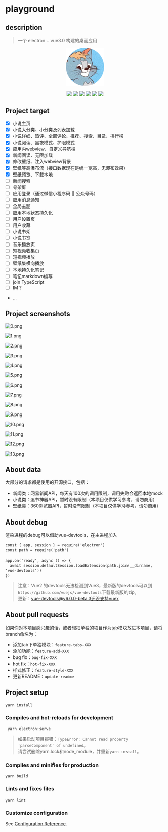# playground
## description
> 一个 electron + vue3.0 构建的桌面应用

<p align="center">
  <img src="https://raw.githubusercontent.com/E2875888382/playground/master/src/assets/img/icon.png" width="120">
</p>

<p align="center">
  <img src="https://img.shields.io/static/v1?label=vue&message=3.0&color=green" />
  <img src="https://img.shields.io/static/v1?label=vue-router&message=@4.0&color=green" />
  <img src="https://img.shields.io/static/v1?label=vuex&message=@4.0&color=green" />
  <img src="https://img.shields.io/static/v1?label=component&message=element+plus&color=green" />
  <img src="https://img.shields.io/static/v1?label=electron&message=9.0&color=green" />
  <img src="https://img.shields.io/static/v1?label=style&message=less&color=green">
</p>

## Project target
- [x] 小说主页
- [x] 小说大分类、小分类及列表加载
- [x] 小说详细、热评、全部评论、推荐、搜索、目录、排行榜
- [x] 小说阅读、黑夜模式、护眼模式 
- [x] 应用内webview、自定义导航栏
- [x] 新闻阅读、无限加载
- [x] 修改壁纸、注入webview背景
- [x] 壁纸等高瀑布流（接口数据现在是统一宽高，无瀑布效果）
- [x] 壁纸预览、下载本地
- [ ] 新闻搜索
- [ ] 骨架屏
- [ ] 应用登录（通过微信小程序码 || 公众号码）
- [ ] 应用消息通知
- [ ] 全局主题
- [ ] 应用本地状态持久化
- [ ] 用户设置页
- [ ] 用户收藏
- [ ] 小说书架
- [ ] 小说书签
- [ ] 音乐播放页
- [ ] 短视频收集页
- [ ] 短视频播放
- [ ] 壁纸集横向播放
- [ ] 本地持久化笔记
- [ ] 笔记markdown编写
- [ ] join TypeScript
- [ ] IM ?
- ...

## Project screenshots
![0.png](https://upload-images.jianshu.io/upload_images/19383585-44dea07e1e9deb69.png?imageMogr2/auto-orient/strip%7CimageView2/2/w/1240)

![1.png](https://upload-images.jianshu.io/upload_images/19383585-c6bb2432ef847774.png?imageMogr2/auto-orient/strip%7CimageView2/2/w/1240)

![2.png](https://upload-images.jianshu.io/upload_images/19383585-60eb6c26995fd8bd.png?imageMogr2/auto-orient/strip%7CimageView2/2/w/1240)

![3.png](https://upload-images.jianshu.io/upload_images/19383585-690cd435c7a9ce19.png?imageMogr2/auto-orient/strip%7CimageView2/2/w/1240)

![4.png](https://upload-images.jianshu.io/upload_images/19383585-3cf037d362d9efe4.png?imageMogr2/auto-orient/strip%7CimageView2/2/w/1240)

![5.png](https://upload-images.jianshu.io/upload_images/19383585-ee5c61d5f45bfd29.png?imageMogr2/auto-orient/strip%7CimageView2/2/w/1240)

![6.png](https://upload-images.jianshu.io/upload_images/19383585-90dc60ad0f990b86.png?imageMogr2/auto-orient/strip%7CimageView2/2/w/1240)

![7.png](https://upload-images.jianshu.io/upload_images/19383585-7c3c4616f9d46db0.png?imageMogr2/auto-orient/strip%7CimageView2/2/w/1240)

![8.png](https://upload-images.jianshu.io/upload_images/19383585-6e850b1c94c4f612.png?imageMogr2/auto-orient/strip%7CimageView2/2/w/1240)

![9.png](https://upload-images.jianshu.io/upload_images/19383585-7d30e0921d3caa42.png?imageMogr2/auto-orient/strip%7CimageView2/2/w/1240)

![10.png](https://upload-images.jianshu.io/upload_images/19383585-48de0b45413d4667.png?imageMogr2/auto-orient/strip%7CimageView2/2/w/1240)

![11.png](https://upload-images.jianshu.io/upload_images/19383585-df030afc6be90bad.png?imageMogr2/auto-orient/strip%7CimageView2/2/w/1240)

![12.png](https://upload-images.jianshu.io/upload_images/19383585-dc2841a04a256fd2.png?imageMogr2/auto-orient/strip%7CimageView2/2/w/1240)

![13.png](https://upload-images.jianshu.io/upload_images/19383585-505b24cb205381ef.png?imageMogr2/auto-orient/strip%7CimageView2/2/w/1240)

## About data

大部分的请求都是使用的开源接口，包括：
- 新闻类：网易新闻API，每天有100次的调用限制，调用失败会返回本地mock
- 小说类：追书神器API，暂时没有限制（本项目仅供学习参考，请勿商用）
- 壁纸类：360浏览器API，暂时没有限制（本项目仅供学习参考，请勿商用）

## About debug

渲染进程的debug可以借助vue-devtools，在主进程加入
```
const { app, session } = require('electron')
const path = require('path')

app.on('ready', async () => {
  await session.defaultSession.loadExtension(path.join(__dirname, 'vue-devtools'))
})
```
> 注意：Vue2 的devtools无法检测到Vue3，最新版的devtools可以到 `https://github.com/vuejs/vue-devtools`下载最新版的zip。
> <br/> 更新：vue-devtools@v6.0.0-beta.3还没支持vuex

## About pull requests

如果你对本项目感兴趣的话，或者想把单独的项目作为tab模块放进本项目，请将branch命名为：
- 添加tab下单独模块：`feature-tabs-XXX`
- 添加功能：`feature-add-XXX`
- bug fix：`bug-fix-XXX`
- hot fix：`hot-fix-XXX`
- 样式修正：`feature-style-XXX`
- 更新README：`update-readme`

## Project setup

```
yarn install
```

### Compiles and hot-reloads for development

```
 yarn electron:serve
```
> 如果启动项目报错：`TypeError: Cannot read property 'parseComponent' of undefined`。<br/>请尝试删除yarn.lock和node_module，并重新`yarn install`。


### Compiles and minifies for production
```
yarn build
```

### Lints and fixes files
```
yarn lint
```

### Customize configuration
See [Configuration Reference](https://cli.vuejs.org/config/).
